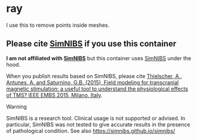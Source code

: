 # ray

I use this to remove points inside meshes.


## Please cite [SimNIBS](https://simnibs.github.io/simnibs/) if you use this container

**I am not affiliated with [SimNIBS](https://simnibs.github.io/simnibs/)** but
this container uses [SimNIBS](https://simnibs.github.io/simnibs/) under the
hood.

When you publish results based on SimNIBS, please cite [Thielscher, A.,
Antunes, A. and Saturnino, G.B. (2015), Field modeling for transcranial
magnetic stimulation: a useful tool to understand the physiological effects of
TMS? IEEE EMBS 2015, Milano,
Italy](http://dx.doi.org/10.1109/EMBC.2015.7318340).

> [!WARNING]
> SimNIBS is a research tool. Clinical usage is not supported or advised. In
> particular, SimNIBS was not tested to give accurate results in the presence
> of pathological condition. See also https://simnibs.github.io/simnibs/
